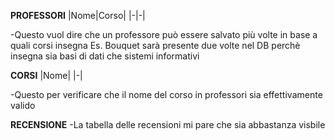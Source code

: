 **PROFESSORI**
|Nome|Corso|
|-|-|

-Questo vuol dire che un professore può essere salvato più volte in base a quali corsi insegna 
Es.
Bouquet sarà presente due volte nel DB perchè insegna sia basi di dati che sistemi informativi

**CORSI**
|Nome|
|-|

-Questo per verificare che il nome del corso in professori sia effettivamente valido

**RECENSIONE**
-La tabella delle recensioni mi pare che sia abbastanza visbile    
